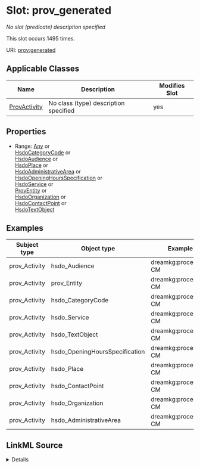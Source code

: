 

# Slot: prov_generated


_No slot (predicate) description specified_






This slot occurs 1495 times.


URI: [prov:generated](http://www.w3.org/ns/prov#generated)



<!-- no inheritance hierarchy -->





## Applicable Classes

| Name | Description | Modifies Slot |
| --- | --- | --- |
| [ProvActivity](../classes/ProvActivity.md) | No class (type) description specified |  yes  |







## Properties

* Range: [Any](../classes/Any.md)&nbsp;or&nbsp;<br />[HsdoCategoryCode](../classes/HsdoCategoryCode.md)&nbsp;or&nbsp;<br />[HsdoAudience](../classes/HsdoAudience.md)&nbsp;or&nbsp;<br />[HsdoPlace](../classes/HsdoPlace.md)&nbsp;or&nbsp;<br />[HsdoAdministrativeArea](../classes/HsdoAdministrativeArea.md)&nbsp;or&nbsp;<br />[HsdoOpeningHoursSpecification](../classes/HsdoOpeningHoursSpecification.md)&nbsp;or&nbsp;<br />[HsdoService](../classes/HsdoService.md)&nbsp;or&nbsp;<br />[ProvEntity](../classes/ProvEntity.md)&nbsp;or&nbsp;<br />[HsdoOrganization](../classes/HsdoOrganization.md)&nbsp;or&nbsp;<br />[HsdoContactPoint](../classes/HsdoContactPoint.md)&nbsp;or&nbsp;<br />[HsdoTextObject](../classes/HsdoTextObject.md)






## Examples

| Subject type | Object type | Example subject | Example object | Occurrences |
| --- | --- | --- | --- | --- |
| prov_Activity | hsdo_Audience | dreamkg:process/run/ontop-CM | dreamkg:category/audience/AbuseOrNeglectSurvivors | 81 |
| prov_Activity | prov_Entity | dreamkg:process/run/ontop-CM | dreamkg:category/audience/AbuseOrNeglectSurvivors | 1495 |
| prov_Activity | hsdo_CategoryCode | dreamkg:process/run/ontop-CM | dreamkg:category/availability/Available | 157 |
| prov_Activity | hsdo_Service | dreamkg:process/run/ontop-CM | dreamkg:service/4542572480692224 | 87 |
| prov_Activity | hsdo_TextObject | dreamkg:process/run/ontop-CM | dreamkg:service/desc/4542572480692224 | 87 |
| prov_Activity | hsdo_OpeningHoursSpecification | dreamkg:process/run/ontop-CM | dreamkg:service/hours/friday/4542572480692224 | 609 |
| prov_Activity | hsdo_Place | dreamkg:process/run/ontop-CM | dreamkg:service/location/4542572480692224 | 87 |
| prov_Activity | hsdo_ContactPoint | dreamkg:process/run/ontop-CM | dreamkg:service/phone/4542572480692224 | 87 |
| prov_Activity | hsdo_Organization | dreamkg:process/run/ontop-CM | dreamkg:service/provider/4542572480692224 | 87 |
| prov_Activity | hsdo_AdministrativeArea | dreamkg:process/run/ontop-CM | dreamkg:zip/17602 | 39 |




## LinkML Source

<details>

```yaml
name: prov_generated
annotations:
  count:
    tag: count
    value: 1495
description: No slot (predicate) description specified
examples:
- object:
    example_object: dreamkg:category/audience/AbuseOrNeglectSurvivors
    example_object_type: hsdo_Audience
    example_predicate: prov:generated
    example_subject: dreamkg:process/run/ontop-CM
    example_subject_type: prov_Activity
- object:
    example_object: dreamkg:category/audience/AbuseOrNeglectSurvivors
    example_object_type: prov_Entity
    example_predicate: prov:generated
    example_subject: dreamkg:process/run/ontop-CM
    example_subject_type: prov_Activity
- object:
    example_object: dreamkg:category/availability/Available
    example_object_type: hsdo_CategoryCode
    example_predicate: prov:generated
    example_subject: dreamkg:process/run/ontop-CM
    example_subject_type: prov_Activity
- object:
    example_object: dreamkg:service/4542572480692224
    example_object_type: hsdo_Service
    example_predicate: prov:generated
    example_subject: dreamkg:process/run/ontop-CM
    example_subject_type: prov_Activity
- object:
    example_object: dreamkg:service/desc/4542572480692224
    example_object_type: hsdo_TextObject
    example_predicate: prov:generated
    example_subject: dreamkg:process/run/ontop-CM
    example_subject_type: prov_Activity
- object:
    example_object: dreamkg:service/hours/friday/4542572480692224
    example_object_type: hsdo_OpeningHoursSpecification
    example_predicate: prov:generated
    example_subject: dreamkg:process/run/ontop-CM
    example_subject_type: prov_Activity
- object:
    example_object: dreamkg:service/location/4542572480692224
    example_object_type: hsdo_Place
    example_predicate: prov:generated
    example_subject: dreamkg:process/run/ontop-CM
    example_subject_type: prov_Activity
- object:
    example_object: dreamkg:service/phone/4542572480692224
    example_object_type: hsdo_ContactPoint
    example_predicate: prov:generated
    example_subject: dreamkg:process/run/ontop-CM
    example_subject_type: prov_Activity
- object:
    example_object: dreamkg:service/provider/4542572480692224
    example_object_type: hsdo_Organization
    example_predicate: prov:generated
    example_subject: dreamkg:process/run/ontop-CM
    example_subject_type: prov_Activity
- object:
    example_object: dreamkg:zip/17602
    example_object_type: hsdo_AdministrativeArea
    example_predicate: prov:generated
    example_subject: dreamkg:process/run/ontop-CM
    example_subject_type: prov_Activity
from_schema: dream-kg
rank: 1000
slot_uri: prov:generated
alias: prov_generated
domain_of:
- prov_Activity
range: Any
any_of:
- range: hsdo_CategoryCode
- range: hsdo_Audience
- range: hsdo_Place
- range: hsdo_AdministrativeArea
- range: hsdo_OpeningHoursSpecification
- range: hsdo_Service
- range: prov_Entity
- range: hsdo_Organization
- range: hsdo_ContactPoint
- range: hsdo_TextObject

```
</details>